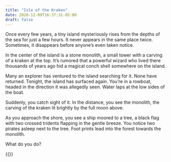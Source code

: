 ```yaml
---
title: "Isle of the Kraken"
date: 2020-12-09T16:37:31-05:00
draft: false
---
```


Once every few years, a tiny island mysteriously rises from the depths of the sea for just a few hours. It never appears in the same place twice. Sometimes, it disappears before anyone’s even taken notice.

In the center of the island is a stone monolith, a small tower with a carving of a kraken at the top. It’s rumored that a powerful wizard who lived there thousands of years ago hid a magical conch shell somewhere on the island.

Many an explorer has ventured to the island searching for it. None have returned. Tonight, the island has surfaced again. You’re in a rowboat, headed in the direction it was allegedly seen. Water laps at the low sides of the boat.

Suddenly, you catch sight of it. In the distance, you see the monolith, the carving of the kraken lit brightly by the full moon above.

As you approach the shore, you see a ship moored to a tree, a black flag with two crossed tridents flapping in the gentle breeze. You notice two pirates asleep next to the tree. Foot prints lead into the forest towards the monolith.

What do you do?

{{<maps guide="isle-of-the-kraken.pdf" maps="isle-of-the-kraken_maps.zip" credit="[Dyson Logos](http://www.dysonlogos.com/) and [Daniel's Maps](https://www.patreon.com/posts/58725746)">}}